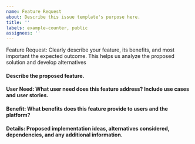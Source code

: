 ```yaml
---
name: Feature Request
about: Describe this issue template's purpose here.
title: ''
labels: example-counter, public
assignees: ''
---
```


Feature Request: Clearly describe your feature, its benefits, and most important the expected outcome. This helps us analyze the proposed solution and develop alternatives

#### Describe the proposed feature.

#### User Need: What user need does this feature address? Include use cases and user stories.

#### Benefit: What benefits does this feature provide to users and the platform?

#### Details: Proposed implementation ideas, alternatives considered, dependencies, and any additional information.
